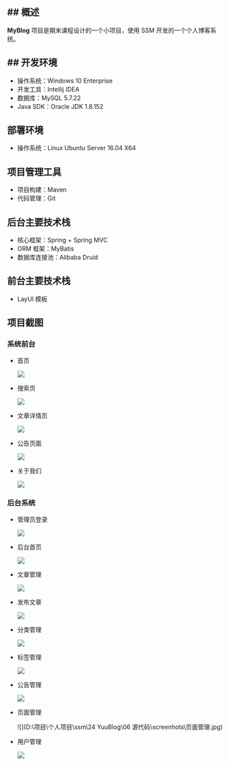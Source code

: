 ## ## 概述

**MyBlog** 项目是期末课程设计的一个小项目，使用 SSM 开发的一个个人博客系统。

## ## 开发环境

- 操作系统：Windows 10 Enterprise
- 开发工具：Intellij IDEA
- 数据库：MySQL 5.7.22
- Java SDK：Oracle JDK 1.8.152

## 部署环境

- 操作系统：Linux Ubuntu Server 16.04 X64

## 项目管理工具

- 项目构建：Maven
- 代码管理：Git

## 后台主要技术栈

- 核心框架：Spring + Spring MVC
- ORM 框架：MyBatis
- 数据库连接池：Alibaba Druid

## 前台主要技术栈

- LayUI 模板

## 项目截图

### 系统前台

- 首页

  ![](\screenhots\前台首页.jpg)

- 搜索页

  ![](\screenhots\搜索页面.jpg)

- 文章详情页

  ![](\screenhots\前台文章.jpg)

- 公告页面

  ![](\screenhots\公告页面.jpg)

- 关于我们

  ![](\screenhots\关于我们.jpg)

### 后台系统

- 管理员登录

  ![](\screenhots\后台登录.jpg)

- 后台首页

  ![](\screenhots\后台首页.jpg)

- 文章管理

  ![](\screenhots\文章管理.jpg)

- 发布文章

  ![](\screenhots\新增文章.jpg)

- 分类管理

  ![](\screenhots\分类管理.jpg)

- 标签管理

  ![](\screenhots\标签管理.jpg)

- 公告管理

  ![](\screenhots\公告管理.jpg)

- 页面管理

  ![](D:\项目\个人项目\ssm\24 YuuBlog\06 源代码\screenhots\页面管理.jpg)

- 用户管理

  ![](\screenhots\用户管理.jpg)